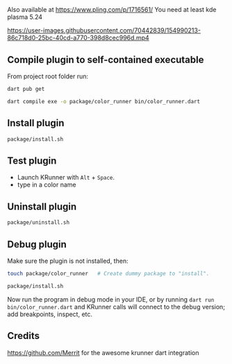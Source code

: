 ##
Also available at https://www.pling.com/p/1716561/
You need at least kde plasma 5.24

https://user-images.githubusercontent.com/70442839/154990213-86c718d0-25bc-40cd-a770-398d8cec996d.mp4

## Compile plugin to self-contained executable

From project root folder run:

```bash
dart pub get
```

```bash
dart compile exe -o package/color_runner bin/color_runner.dart
```


## Install plugin

```bash
package/install.sh
```


## Test plugin

- Launch KRunner with `Alt` + `Space`.
- type in a color name


## Uninstall plugin

```bash
package/uninstall.sh
```


## Debug plugin

Make sure the plugin is not installed, then:

```bash
touch package/color_runner   # Create dummy package to "install".
```

```bash
package/install.sh
```

Now run the program in debug mode in your IDE, or by running `dart run
bin/color_runner.dart` and KRunner calls will connect to the debug version; add
breakpoints, inspect, etc.

## Credits

https://github.com/Merrit for the awesome krunner dart integration
